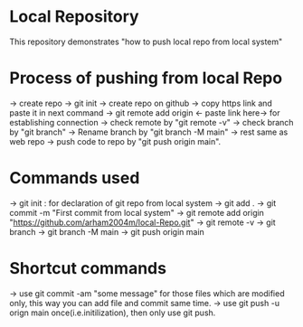 # Local Repository
This repository demonstrates "how to push local repo from local system"
# Process of pushing from local Repo
-> create repo
-> git init
-> create repo on github
-> copy https link and paste it in next command
-> git remote add origin <- paste link here-> for establishing connection
-> check remote by "git remote -v"
-> check branch by "git branch"
-> Rename branch by "git branch -M main"
-> rest same as web repo
-> push code to repo by "git push origin main".
# Commands used
-> git init : for declaration of git repo from local system
-> git add .
-> git commit -m "First commit from local system"
-> git remote add origin "https://github.com/arham2004m/local-Repo.git"
-> git remote -v
-> git branch
-> git branch -M main
-> git push origin main
# Shortcut commands
-> use git commit -am "some message" for those files which are modified only, this way you can add file and commit same time.
-> use git push -u orign main once(i.e.initilization), then only use git push.